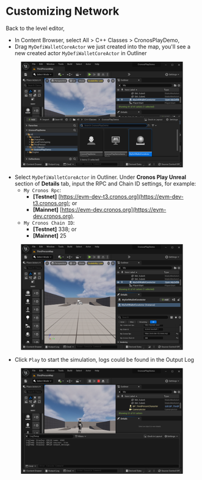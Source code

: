 # Customizing Network

Back to the level editor,&#x20;

* In Content Browser, select All > C++ Classes > CronosPlayDemo,&#x20;
* Drag `MyDefiWalletCoreActor` we just created into the map, you'll see a new created actor `MyDefiWalletCoreActor` in Outliner

<figure><img src="../../../.gitbook/assets/image (9).png" alt=""><figcaption></figcaption></figure>

* Select `MyDefiWalletCoreActor` in Outliner. Under **Cronos Play Unreal** section of **Details** tab, input the RPC and Chain ID settings, for example:
  * `My Cronos Rpc`:
    * **\[Testnet]** [https://evm-dev-t3.cronos.org](https://evm-dev-t3.cronos.org); or
    * **\[Mainnet]** [https://evm-dev.cronos.org](https://evm-dev.cronos.org).
  * `My Cronos Chain ID`:
    * **\[Testnet]** 338; or
    * **\[Mainnet]** 25

<figure><img src="../../../.gitbook/assets/image (1).png" alt=""><figcaption></figcaption></figure>

* Click `Play` to start the simulation, logs could be found in the Output Log

<figure><img src="../../../.gitbook/assets/image.png" alt=""><figcaption></figcaption></figure>
